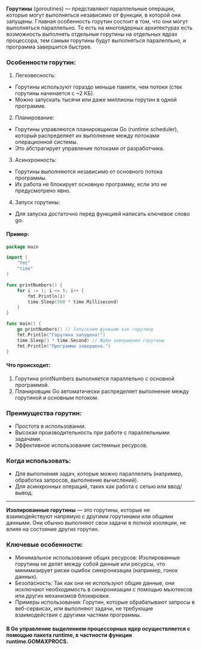 **Горутины** (goroutines) — представляют параллельные операции, которые могут выполняться независимо от функции, в которой они запущены. Главная особенность горутин состоит в том, что они могут выполняться параллельно. То есть на многоядерных архитектурах есть возможность выполнять отдельные горутины на отдельных ядрах процессора, тем самым горутины будут выполняться паралелльно, и программа завершится быстрее.

### Особенности горутин:
1. Легковесность:

- Горутины используют гораздо меньше памяти, чем потоки (стек горутины начинается с ~2 КБ).
- Можно запускать тысячи или даже миллионы горутин в одной программе.

2. Планирование:
- Горутины управляются планировщиком Go (runtime scheduler), который распределяет их выполнение между потоками операционной системы.
- Это абстрагирует управление потоками от разработчика.

3. Асинхронность:
- Горутины выполняются независимо от основного потока программы.
- Их работа не блокирует основную программу, если это не предусмотрено явно.

4. Запуск горутины:
- Для запуска достаточно перед функцией написать ключевое слово go.


#### Пример:
```go
package main

import (
    "fmt"
    "time"
)

func printNumbers() {
    for i := 1; i <= 5; i++ {
        fmt.Println(i)
        time.Sleep(500 * time.Millisecond)
    }
}

func main() {
    go printNumbers() // Запускаем функцию как горутину
    fmt.Println("Горутина запущена!")
    time.Sleep(3 * time.Second) // Ждём завершения горутины
    fmt.Println("Программа завершена.")
}
```

#### Что происходит:
1. Горутина printNumbers выполняется параллельно с основной программой.
2. Планировщик Go автоматически распределяет выполнение между горутиной и основным потоком.

### Преимущества горутин:
- Простота в использовании.
- Высокая производительность при работе с параллельными задачами.
- Эффективное использование системных ресурсов.

### Когда использовать:
- Для выполнения задач, которые можно параллелить (например, обработка запросов, выполнение вычислений).
- Для асинхронных операций, таких как работа с сетью или ввод/вывод.

---

**Изолированные горутины** — это горутины, которые не взаимодействуют напрямую с другими горутинами или общими данными. Они обычно выполняют свои задачи в полной изоляции, не влияя на состояние других горутин.

### Ключевые особенности:
- Минимальное использование общих ресурсов: Изолированные горутины не делят между собой данные или ресурсы, что минимизирует риски ошибок синхронизации (например, гонок данных).
- Безопасность: Так как они не используют общие данные, они исключают необходимость в синхронизации с помощью мьютексов или других механизмов блокировки.
- Примеры использования: Горутин, которые обрабатывают запросы в веб-сервисах, или выполняют задачи, не требующие взаимодействия с другими частями программы.

#### В Go управление выделением процессорных ядер осуществляется с помощью пакета runtime, в частности функции runtime.GOMAXPROCS.